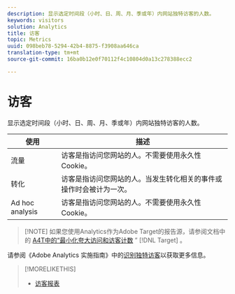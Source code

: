 ```yaml
---
description: 显示选定时间段（小时、日、周、月、季或年）内网站独特访客的人数。
keywords: visitors
solution: Analytics
title: 访客
topic: Metrics
uuid: 098beb78-5294-42b4-8875-f3908aa646ca
translation-type: tm+mt
source-git-commit: 16ba0b12e0f70112f4c10804d0a13c278388ecc2

---
```



# 访客

显示选定时间段（小时、日、周、月、季或年）内网站独特访客的人数。

| 使用 | 描述 |
|---|---|
| 流量 | 访客是指访问您网站的人。不需要使用永久性 Cookie。 |
| 转化 | 访客是指访问您网站的人。当发生转化相关的事件或操作时会被计为一次。 |
| Ad hoc analysis | 访客是指访问您网站的人。不需要使用永久性 Cookie。 |

> [!NOTE] 如果您使用Analytics作为Adobe Target的报告源，请参阅文档中的 [A4T中的“最小化夸大访问和访客计数](https://marketing.adobe.com/resources/help/en_US/target/a4t/minimizing-inflated-visit-and-visitor-counts-a4t.html) ” [!DNL Target] 。

请参阅《Adobe Analytics 实施指南》中的[识别独特访客](https://marketing.adobe.com/resources/help/en_US/sc/implement/visid_overview.html)以获取更多信息。

>[!MORELIKETHIS]
>
>* [访客报表](/help/components/c-variables/dimensionslist/reports-visitors.md)

